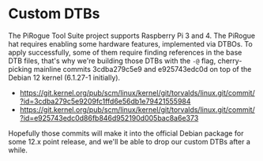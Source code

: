# Custom DTBs

The PiRogue Tool Suite project supports Raspberry Pi 3 and 4. The PiRogue hat
requires enabling some hardware features, implemented via DTBOs. To apply
successfully, some of them require finding references in the base DTB files,
that's why we're building those DTBs with the `-@` flag, cherry-picking mainline
commits 3cdba279c5e9 and e925743edc0d on top of the Debian 12 kernel (6.1.27-1
initially).

 - <https://git.kernel.org/pub/scm/linux/kernel/git/torvalds/linux.git/commit/?id=3cdba279c5e9209fc1ffd6e56db1e79421555984>
 - <https://git.kernel.org/pub/scm/linux/kernel/git/torvalds/linux.git/commit/?id=e925743edc0d86fb846d952190d005bac8a6e373>

Hopefully those commits will make it into the official Debian package for some
12.x point release, and we'll be able to drop our custom DTBs after a while.
